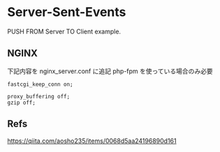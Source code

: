 # Server-Sent-Events

PUSH FROM Server TO Client example.

## NGINX

下記内容を nginx_server.conf に追記
php-fpm を使っている場合のみ必要

```
fastcgi_keep_conn on;

proxy_buffering off;
gzip off;
```

## Refs

https://qiita.com/aosho235/items/0068d5aa24196890d161
